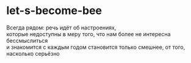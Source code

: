 # let-s-become-bee
Всегда рядом: речь идёт об настроениях,  
которые недоступны в меру того, что нам более не интересна бессмыслиться  
и знакомится с каждым годом становится только смешнее, от того, насколько серьёзно
